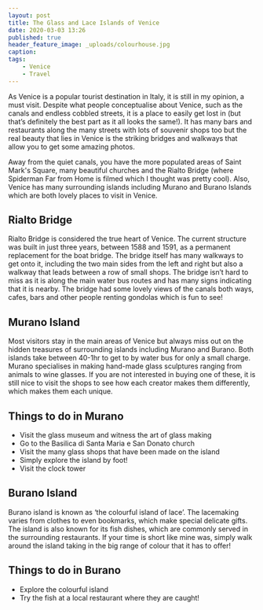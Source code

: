 ```yaml
---
layout: post
title: The Glass and Lace Islands of Venice
date: 2020-03-03 13:26
published: true
header_feature_image: _uploads/colourhouse.jpg
caption:
tags:
    - Venice
    - Travel
---
```


As Venice is a popular tourist destination in Italy,  it is still in my opinion, a must visit. Despite what people conceptualise about Venice, such as the canals and endless cobbled streets, it is a place to easily get lost in (but that’s definitely the best part as it all looks the same!). It has many bars and restaurants along the many streets with lots of souvenir shops too but the real beauty that lies in Venice is the striking bridges and walkways that allow you to get some amazing photos.

Away from the quiet canals, you have the more populated areas of Saint Mark's Square, many beautiful churches and the Rialto Bridge (where Spiderman Far from Home is filmed which I thought was pretty cool). Also, Venice has many surrounding islands including Murano and Burano Islands which are both lovely places to visit in Venice.

## Rialto Bridge

Rialto Bridge is considered the true heart of Venice. The current structure was built in just three years, between 1588 and 1591, as a permanent replacement for the boat bridge. The bridge itself has many walkways to get onto it, including the two main sides from the left and right but also a walkway that leads between a row of small shops. The bridge isn’t hard to miss as it is along the main water bus routes and has many signs indicating that it is nearby. The bridge had some lovely views of the canals both ways, cafes, bars and other people renting gondolas which is fun to see!

## Murano Island

Most visitors stay in the main areas of Venice but always miss out on the hidden treasures of surrounding islands including Murano and Burano. Both islands take between 40-1hr to get to by water bus for only a small charge. Murano specialises in making hand-made glass sculptures ranging from animals to wine glasses. If you are not interested in buying one of these, it is still nice to visit the shops to see how each creator makes them differently, which makes them each unique.

## Things to do in Murano

- Visit the glass museum and witness the art of glass making
- Go to the Basilica di Santa Maria e San Donato church
- Visit the many glass shops that have been made on the island
- Simply explore the island by foot!
- Visit the clock tower

## Burano Island


Burano island is known as ‘the colourful island of lace’. The lacemaking varies from clothes to even  bookmarks, which make special delicate gifts. The island is also known for its fish dishes, which are commonly served in the surrounding restaurants. If your time is short like mine was, simply walk around the island taking in the big range of colour that it has to offer!

## Things to do in Burano

- Explore the colourful island
- Try the fish at a local restaurant where they are caught!
